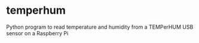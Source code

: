 # temperhum
Python program to read temperature and humidity from a TEMPerHUM USB sensor on a Raspberry Pi
